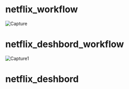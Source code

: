 # netflix_workflow
![Capture](https://github.com/Tamalbha/netflix_deshbord/assets/133376660/ee1d9a8c-1359-4d53-b32a-ff76fcee0e3c)
# netflix_deshbord_workflow
![Capture1](https://github.com/Tamalbha/netflix_deshbord/assets/133376660/9d3ffdfd-4963-4747-b12c-6721585f3248)
# netflix_deshbord

